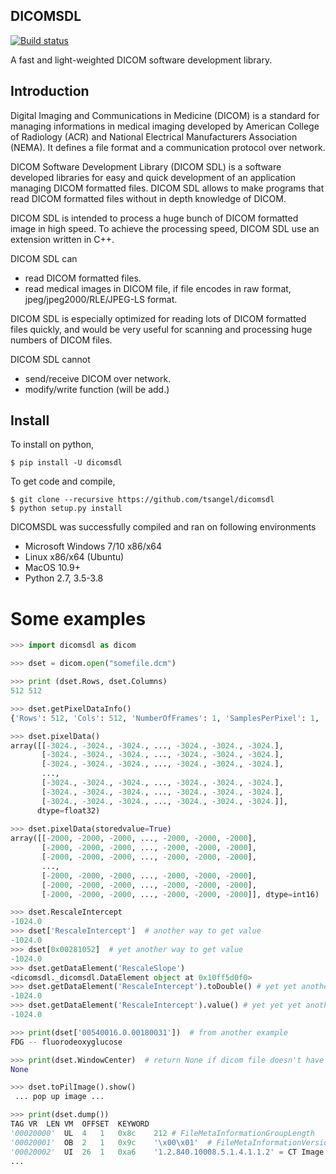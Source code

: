 ## DICOMSDL
[![Build status](https://ci.appveyor.com/api/projects/status/cbaefp3pyvie8ilp?svg=true)](https://ci.appveyor.com/project/tsangel/dicomsdl)

A fast and light-weighted DICOM software development library.

## Introduction

Digital Imaging and Communications in Medicine (DICOM) is a standard for managing informations in medical imaging developed by American College of Radiology (ACR) and National Electrical Manufacturers Association (NEMA). It defines a file format and a communication protocol over network.

DICOM Software Development Library (DICOM SDL) is a software developed libraries for easy and quick development of an application managing DICOM formatted files. DICOM SDL allows to make programs that read DICOM formatted files without in depth knowledge of DICOM.

DICOM SDL is intended to process a huge bunch of DICOM formatted image in high speed. To achieve the processing speed,
DICOM SDL use an extension written in C++.

DICOM SDL can

* read DICOM formatted files.
* read medical images in DICOM file, if file encodes in raw format, jpeg/jpeg2000/RLE/JPEG-LS format.

DICOM SDL is especially optimized for reading lots of DICOM formatted files quickly, and would be very useful for scanning and processing huge numbers of DICOM files.

DICOM SDL cannot

* send/receive DICOM over network.
* modify/write function (will be add.)

## Install

To install on python,
```
$ pip install -U dicomsdl
```

To get code and compile,
```
$ git clone --recursive https://github.com/tsangel/dicomsdl
$ python setup.py install
```

DICOMSDL was successfully compiled and ran on following environments

* Microsoft Windows 7/10 x86/x64
* Linux x86/x64 (Ubuntu)
* MacOS 10.9+
* Python 2.7, 3.5-3.8

# Some examples

```python
>>> import dicomsdl as dicom

>>> dset = dicom.open("somefile.dcm")

>>> print (dset.Rows, dset.Columns)
512 512

>>> dset.getPixelDataInfo()
{'Rows': 512, 'Cols': 512, 'NumberOfFrames': 1, 'SamplesPerPixel': 1, 'PlanarConfiguration': None, 'BitsAllocated': 16, 'BytesAllocated': 2, 'BitsStored': 16, 'PixelRepresentation': True, 'dtype': 'h', 'PhotometricInterpretation': 'MONOCHROME2', 'WindowCenter': None, 'WindowWidth': None, 'RescaleIntercept': -1024.0, 'RescaleSlope': 1.0}

>>> dset.pixelData()
array([[-3024., -3024., -3024., ..., -3024., -3024., -3024.],
       [-3024., -3024., -3024., ..., -3024., -3024., -3024.],
       [-3024., -3024., -3024., ..., -3024., -3024., -3024.],
       ...,
       [-3024., -3024., -3024., ..., -3024., -3024., -3024.],
       [-3024., -3024., -3024., ..., -3024., -3024., -3024.],
       [-3024., -3024., -3024., ..., -3024., -3024., -3024.]],
      dtype=float32)
      
>>> dset.pixelData(storedvalue=True)
array([[-2000, -2000, -2000, ..., -2000, -2000, -2000],
       [-2000, -2000, -2000, ..., -2000, -2000, -2000],
       [-2000, -2000, -2000, ..., -2000, -2000, -2000],
       ...,
       [-2000, -2000, -2000, ..., -2000, -2000, -2000],
       [-2000, -2000, -2000, ..., -2000, -2000, -2000],
       [-2000, -2000, -2000, ..., -2000, -2000, -2000]], dtype=int16)

>>> dset.RescaleIntercept
-1024.0
>>> dset['RescaleIntercept']  # another way to get value
-1024.0
>>> dset[0x00281052]  # yet another way to get value
-1024.0
>>> dset.getDataElement('RescaleSlope')
<dicomsdl._dicomsdl.DataElement object at 0x10ff5d0f0>
>>> dset.getDataElement('RescaleIntercept').toDouble() # yet yet another
-1024.0
>>> dset.getDataElement('RescaleIntercept').value() # yet yet yet another
-1024.0

>>> print(dset['00540016.0.00180031'])  # from another example
FDG -- fluorodeoxyglucose

>>> print(dset.WindowCenter)  # return None if dicom file doesn't have value.
None

>>> dset.toPilImage().show()
 ... pop up image ...

>>> print(dset.dump())
TAG	VR	LEN	VM	OFFSET	KEYWORD
'00020000'	UL	4	1	0x8c	212	# FileMetaInformationGroupLength
'00020001'	OB	2	1	0x9c	'\x00\x01'	# FileMetaInformationVersion
'00020002'	UI	26	1	0xa6	'1.2.840.10008.5.1.4.1.1.2' = CT Image Storage	# MediaStorageSOPClassUID
...

 
```
